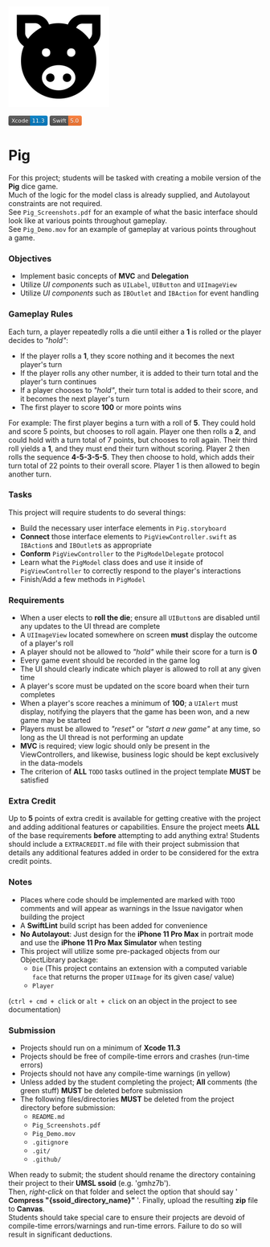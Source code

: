 ![icon](./Pig/Assets.xcassets/icon.imageset/icon.png)

![Xcode 11.3](./Pig/Assets.xcassets/Xcode-11.3-blue.imageset/Xcode-11.3-blue.png)
![Swift 5.0](./Pig/Assets.xcassets/Swift-5.0-orange.imageset/Swift-5.0-orange.png)

# Pig
For this project; students will be tasked with creating a mobile version of the __Pig__ dice game.  
Much of the logic for the model class is already supplied, and Autolayout constraints are not required.  
See `Pig_Screenshots.pdf` for an example of what the basic interface should look like at various points throughout gameplay.  
See `Pig_Demo.mov` for an example of gameplay at various points throughout a game.

### Objectives
* Implement basic concepts of __MVC__ and __Delegation__
* Utilize *UI components* such as `UILabel`, `UIButton` and `UIImageView`
* Utilize *UI components* such as `IBOutlet` and `IBAction` for event handling

### Gameplay Rules
Each turn, a player repeatedly rolls a die until either a __1__ is rolled or the player decides to *"hold"*:

* If the player rolls a __1__, they score nothing and it becomes the next player's turn
* If the player rolls any other number, it is added to their turn total and the player's turn continues
* If a player chooses to *"hold"*, their turn total is added to their score, and it becomes the next player's turn
* The first player to score __100__ or more points wins

For example: The first player begins a turn with a roll of __5__. They could hold and score 5 points, but chooses to roll again. Player one then rolls a __2__, and could hold with a turn total of 7 points, but chooses to roll again. Their third roll yields a __1__, and they must end their turn without scoring. Player 2 then rolls the sequence __4-5-3-5-5__. They then choose to hold, which adds their turn total of 22 points to their overall score. Player 1 is then allowed to begin another turn.

### Tasks
This project will require students to do several things:

* Build the necessary user interface elements in `Pig.storyboard`
* __Connect__ those interface elements to `PigViewController.swift` as `IBAction`s and `IBOutlet`s as appropriate
* __Conform__ `PigViewController` to the `PigModelDelegate` protocol
* Learn what the `PigModel` class does and use it inside of `PigViewController` to correctly respond to the player's interactions
* Finish/Add a few methods in `PigModel`

### Requirements
* When a user elects to __roll the die__; ensure all `UIButton`s are disabled until any updates to the UI thread are complete
* A `UIImageView` located somewhere on screen __must__ display the outcome of a player's roll
* A player should not be allowed to *"hold"* while their score for a turn is __0__
* Every game event should be recorded in the game log
* The UI should clearly indicate which player is allowed to roll at any given time
* A player's score must be updated on the score board when their turn completes
* When a player's score reaches a minimum of __100__; a `UIAlert` must display, notifying the players that the game has been won, and a new game may be started 
* Players must be allowed to *"reset"* or *"start a new game"* at any time, so long as the UI thread is not performing an update
* __MVC__ is required; view logic should only be present in the ViewControllers, and likewise, business logic should be kept exclusively in the data-models
* The criterion of __ALL__ `TODO` tasks outlined in the project template __MUST__ be satisfied

### Extra Credit
Up to __5__ points of extra credit is available for getting creative with the project and adding additional features or capabilities. Ensure the project meets __ALL__ of the base requirements __before__ attempting to add anything extra! Students should include a `EXTRACREDIT.md` file with their project submission that details any additional features added in order to be considered for the extra credit points.

### Notes
* Places where code should be implemented are marked with `TODO` comments and will appear as warnings in the Issue navigator when building the project
* A __SwiftLint__ build script has been added for convenience
* __No Autolayout__: Just design for the __iPhone 11 Pro Max__ in portrait mode and use the __iPhone 11 Pro Max Simulator__ when testing
* This project will utilize some pre-packaged objects from our ObjectLibrary package:
    * `Die` (This project contains an extension with a computed variable `face` that returns the proper `UIImage` for its given case/ value)
    * `Player`

(`ctrl + cmd + click` or `alt + click` on an object in the project to see documentation)

### Submission
* Projects should run on a minimum of __Xcode 11.3__
* Projects should be free of compile-time errors and crashes (run-time errors)
* Projects should not have any compile-time warnings (in yellow)
* Unless added by the student completing the project; __All__ comments (the green stuff) __MUST__ be deleted before submission
* The following files/directories __MUST__ be deleted from the project directory before submission:
    * `README.md`
    * `Pig_Screenshots.pdf`
    * `Pig_Demo.mov`
    * `.gitignore`
    * `.git/`
    * `.github/`

When ready to submit; the student should rename the directory containing their project to their __UMSL ssoid__ (e.g. 'gmhz7b').  
Then, *right-click* on that folder and select the option that should say ' __Compress "{ssoid_directory_name}"__ '. Finally, upload the resulting __zip__ file to __Canvas__.  
Students should take special care to ensure their projects are devoid of compile-time errors/warnings and run-time errors. Failure to do so will result in significant deductions.  
